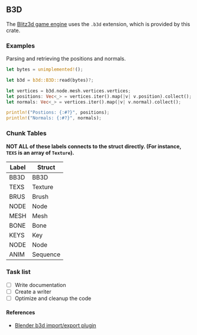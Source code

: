 ## B3D

The [Blitz3d game engine](https://github.com/blitz-research/blitz3d) uses the `.b3d` extension, which is provided by this crate.

### Examples

Parsing and retrieving the positions and normals.

```rs
let bytes = unimplemented!();

let b3d = b3d::B3D::read(bytes)?;

let vertices = b3d.node.mesh.vertices.vertices;
let positions: Vec<_> = vertices.iter().map(|v| v.position).collect();
let normals: Vec<_> = vertices.iter().map(|v| v.normal).collect();

println!("Postions: {:#?}", positions);
println!("Normals: {:#?}", normals);
```

### Chunk Tables

**NOT ALL of these labels connects to the struct directly. (For instance, `TEXS` is an array of `Texture`).**

| Label | Struct |
|---------|---------|
| BB3D     | BB3D     |
| TEXS     | Texture     |
| BRUS     | Brush     |
| NODE     | Node     |
| MESH     | Mesh     |
| BONE     | Bone     |
| KEYS     | Key     |
| NODE     | Node     |
| ANIM     | Sequence     |

### Task list

- [ ] Write documentation
- [ ] Create a writer
- [ ] Optimize and cleanup the code

#### References
- [Blender b3d import/export plugin](https://github.com/joric/io_scene_b3d)

